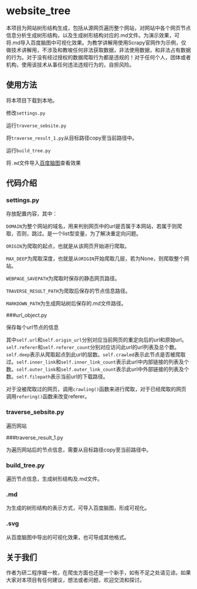 # website_tree
本项目为网站树形结构生成，包括从源网页遍历整个网站，对网站中各个网页节点信息分析生成树形结构，以及生成树形结构对应的.md文件。为演示效果，可将.md导入百度脑图中可视化效果。为教学讲解用使用Scrapy官网作为示例，仅做技术讲解用，不涉及和教唆任何非法获取数据，非法使用数据，和非法占有数据的行为。对于没有经过授权的数据爬取行为都是违规的！对于任何个人，团体或者机构，使用该技术从事任何违法违规行为的，自担风险。

## 使用方法
将本项目下载到本地。

修改`settings.py`

运行`traverse_sebsite.py`

将`traverse_result_1.py`从目标路径copy至当前路径中。

运行`build_tree.py`

将`.md`文件导入[百度脑图](http://naotu.baidu.com/)查看效果


## 代码介绍


### settings.py
存放配置内容，其中：

`DOMAIN`为整个网站的域名，用来判别网页中的url是否属于本网站，若属于则爬取，否则，跳过。是一个list型变量，为了解决重定向问题。

`ORIGIN`为爬取的起点，也就是从该网页开始进行爬取。

`MAX_DEEP`为爬取深度，也就是从`ORIGIN`开始爬取几层，若为None，则爬取整个网站。

`WEBPAGE_SAVEPATH`为爬取时保存的静态网页路径。

`TRAVERSE_RESULT_PATH`为爬取后保存的节点信息路径。

`MARKDOWN_PATH`为生成网站树后保存的.md文件路径。


###url_object.py

保存每个url节点的信息

其中`self.url`和`self.origin_url`分别对应当前网页的重定向后的url和原始url。`self.referer`和`self.referer_count`分别对应访问此url的url列表及总个数。`self.deep`表示从爬取起点到此url的层数。`self.crawled`表示此节点是否被爬取过。`self.inner_link`和`self.inner_link_count`表示此url中内部链接的列表及个数。`self.outer_link`和`self.outer_link_count`表示此url中外部链接的列表及个数。`self.filepath`表示当前url的下载路径。

对于没被爬取过的网页，调用`crawling()`函数来进行爬取，对于已经爬取的网页调用`refering()`函数来改变referer。


### traverse_sebsite.py

遍历网站


###traverse_result_1.py

为遍历网站后的节点信息，需要从目标路径copy至当前路径中。


### build_tree.py

遍历节点信息，生成树形结构及.md文件。


### .md

为生成的树形结构的表示方式，可导入百度脑图，形成可视化。


### .svg

从百度脑图中导出的可视化效果，也可导成其他格式。


## 关于我们

作者为研二程序媛一枚，在爬虫方面也还是一个新手，如有不足之处请见谅。如果大家对本项目有任何建议，想法或者问题，欢迎交流和探讨。